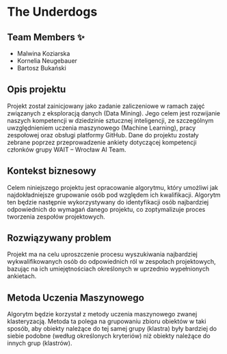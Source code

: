 # The Underdogs

## Team Members :sparkles:
- Malwina Koziarska
- Kornelia Neugebauer
- Bartosz Bukański

## Opis projektu
Projekt został zainicjowany jako zadanie zaliczeniowe w ramach zajęć związanych z eksploracją danych (Data Mining). Jego celem jest rozwijanie naszych kompetencji w dziedzinie sztucznej inteligencji, ze szczególnym uwzględnieniem uczenia maszynowego (Machine Learning), pracy zespołowej oraz obsługi platformy GitHub. Dane do projektu zostały zebrane poprzez przeprowadzenie ankiety dotyczącej kompetencji członków grupy WAIT – Wrocław AI Team.
## Kontekst biznesowy
Celem niniejszego projektu jest opracowanie algorytmu, który umożliwi jak najdokładniejsze grupowanie osób pod względem ich kwalifikacji. Algorytm ten będzie następnie wykorzystywany do identyfikacji osób najbardziej odpowiednich do wymagań danego projektu, co zoptymalizuje proces tworzenia zespołów projektowych.
## Rozwiązywany problem
Projekt ma na celu uproszczenie procesu wyszukiwania najbardziej wykwalifikowanych osób do odpowiednich ról w zespołach projektowych, bazując na ich umiejętnościach określonych w uprzednio wypełnionych ankietach.
## Metoda Uczenia Maszynowego
Algorytm będzie korzystał z metody uczenia maszynowego zwanej klasteryzacją. Metoda ta polega na grupowaniu zbioru obiektów w taki sposób, aby obiekty należące do tej samej grupy (klastra) były bardziej do siebie podobne (według określonych kryteriów) niż obiekty należące do innych grup (klastrów).